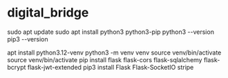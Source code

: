 # digital_bridge
sudo apt update
sudo apt install python3 python3-pip
python3 --version
pip3 --version

apt install python3.12-venv
python3 -m venv venv
source venv/bin/activate
source venv/bin/activate
pip install flask flask-cors flask-sqlalchemy flask-bcrypt flask-jwt-extended
pip3 install Flask Flask-SocketIO stripe

